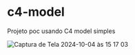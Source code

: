 # c4-model
Projeto poc usando C4 model simples

![Captura de Tela 2024-10-04 às 15 17 03](https://github.com/user-attachments/assets/b0f28702-8b20-4d10-8f80-136ed6773f48)

